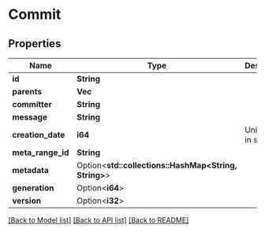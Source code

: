 # Commit

## Properties

Name | Type | Description | Notes
------------ | ------------- | ------------- | -------------
**id** | **String** |  | 
**parents** | **Vec<String>** |  | 
**committer** | **String** |  | 
**message** | **String** |  | 
**creation_date** | **i64** | Unix Epoch in seconds | 
**meta_range_id** | **String** |  | 
**metadata** | Option<**std::collections::HashMap<String, String>**> |  | [optional]
**generation** | Option<**i64**> |  | [optional]
**version** | Option<**i32**> |  | [optional]

[[Back to Model list]](../README.md#documentation-for-models) [[Back to API list]](../README.md#documentation-for-api-endpoints) [[Back to README]](../README.md)


